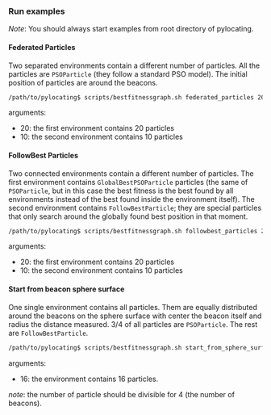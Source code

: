 ### Run examples

*Note*: You should always start examples from root directory of pylocating.

#### Federated Particles

Two separated environments contain a different number of particles.
All the particles are `PSOParticle` (they follow a standard PSO model).
The initial position of particles are around the beacons.

```bash
/path/to/pylocating$ scripts/bestfitnessgraph.sh federated_particles 20 10
```

arguments:
  - 20: the first environment contains 20 particles
  - 10: the second environment contains 10 particles


#### FollowBest Particles

Two connected environments contain a different number of particles.
The first environment contains `GlobalBestPSOParticle` particles (the same of
`PSOParticle`, but in this case the best fitness is the best found by all
environments instead of the best found inside the environment itself).
The second environment contains `FollowBestParticle`; they are special
particles that only search around the globally found best position in that
moment.

```bash
/path/to/pylocating$ scripts/bestfitnessgraph.sh followbest_particles 20 10
```

arguments:
  - 20: the first environment contains 20 particles
  - 10: the second environment contains 10 particles


#### Start from beacon sphere surface

One single environment contains all particles.
Them are equally distributed around the beacons on the sphere surface with
center the beacon itself and radius the distance measured.
3/4 of all particles are `PSOParticle`. The rest are `FollowBestParticle`.

```bash
/path/to/pylocating$ scripts/bestfitnessgraph.sh start_from_sphere_surface 16
```

arguments:
  - 16: the environment contains 16 particles.

*note*: the number of particle should be divisible for 4 (the number of
 beacons).
